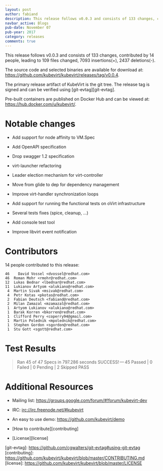 ```yaml
---
layout: post
author: fabiand
description: This release follows v0.0.3 and consists of 133 changes, contributed by 14 people, leading to 109 files changed, 7093 insertions(+), 2437 deletions(-).
navbar_active: Blogs
pub-date: November 07
pub-year: 2017
category: releases
comments: true
---
```


This release follows v0.0.3 and consists of 133 changes, contributed by
14 people, leading to 109 files changed, 7093 insertions(+), 2437
deletions(-).

The source code and selected binaries are available for download at:
<https://github.com/kubevirt/kubevirt/releases/tag/v0.0.4>.

The primary release artifact of KubeVirt is the git tree. The release
tag is signed and can be verified using \[git-evtag\]\[git-evtag\].

Pre-built containers are published on Docker Hub and can be viewed at:
<https://hub.docker.com/u/kubevirt/>.

<!-- more -->
Notable changes
===============

-   Add support for node affinity to VM.Spec

-   Add OpenAPI specification

-   Drop swagger 1.2 specification

-   virt-launcher refactoring

-   Leader election mechanism for virt-controller

-   Move from glide to dep for dependency management

-   Improve virt-handler synchronization loops

-   Add support for running the functional tests on oVirt infrastructure

-   Several tests fixes (spice, cleanup, …​)

-   Add console test tool

-   Improve libvirt event notification

Contributors
============

14 people contributed to this release:

    46    David Vossel <dvossel@redhat.com>
    46  Roman Mohr <rmohr@redhat.com>
    12  Lukas Bednar <lbednar@redhat.com>
    11  Lukianov Artyom <alukiano@redhat.com>
     4  Martin Sivak <msivak@redhat.com>
     4  Petr Kotas <pkotas@redhat.com>
     2  Fabian Deutsch <fabiand@redhat.com>
     2  Milan Zamazal <mzamazal@redhat.com>
     1  Artyom Lukianov <alukiano@redhat.com>
     1  Barak Korren <bkorren@redhat.com>
     1  Clifford Perry <coperry94@gmail.com>
     1  Martin Polednik <mpolednik@redhat.com>
     1  Stephen Gordon <sgordon@redhat.com>
     1  Stu Gott <sgott@redhat.com>

Test Results
============

> Ran 45 of 47 Specs in 797.286 seconds SUCCESS! — 45 Passed | 0 Failed
> | 0 Pending | 2 Skipped PASS

Additional Resources
====================

-   Mailing list: <https://groups.google.com/forum/#!forum/kubevirt-dev>

-   IRC: <irc://irc.freenode.net/#kubevirt>

-   An easy to use demo: <https://github.com/kubevirt/demo>

-   \[How to contribute\]\[contributing\]

-   \[License\]\[license\]

\[git-evtag\]: <https://github.com/cgwalters/git-evtag#using-git-evtag>
\[contributing\]:
<https://github.com/kubevirt/kubevirt/blob/master/CONTRIBUTING.md>
\[license\]: <https://github.com/kubevirt/kubevirt/blob/master/LICENSE>
